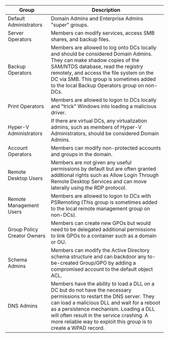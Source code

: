 | **Group** | **Description** |
| --------------|-------------------|
|Default Administrators| 	Domain Admins and Enterprise Admins "super" groups.|
|Server Operators |	Members can modify services, access SMB shares, and backup files.|
|Backup Operators |Members are allowed to log onto DCs locally and should be considered Domain Admins. They can make shadow copies of the SAM/NTDS database, read the registry remotely, and access the file system on the DC via SMB. This group is sometimes added to the local Backup Operators group on non-DCs.|
|Print Operators 	|Members are allowed to logon to DCs locally and "trick" Windows into loading a malicious driver.|
|Hyper-V Administrators |	If there are virtual DCs, any virtualization admins, such as members of Hyper-V Administrators, should be considered Domain Admins.|
|Account Operators| 	Members can modify non-protected accounts and groups in the domain.|
|Remote Desktop Users |	Members are not given any useful permissions by default but are often granted additional rights such as Allow Login Through Remote Desktop Services and can move laterally using the RDP protocol.|
|Remote Management Users |	Members are allowed to logon to DCs with PSRemoting (This group is sometimes added to the local remote management group on non-DCs).|
|Group Policy Creator Owners |	Members can create new GPOs but would need to be delegated additional permissions to link GPOs to a container such as a domain or OU.|
|Schema Admins 	|Members can modify the Active Directory schema structure and can backdoor any to-be-created Group/GPO by adding a compromised account to the default object ACL.|
|DNS Admins |	Members have the ability to load a DLL on a DC but do not have the necessary permissions to restart the DNS server. They can load a malicious DLL and wait for a reboot as a persistence mechanism. Loading a DLL will often result in the service crashing. A more reliable way to exploit this group is to create a WPAD record.|